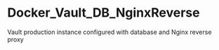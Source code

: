 # Docker_Vault_DB_NginxReverse
Vault production instance configured with database and Nginx reverse proxy
